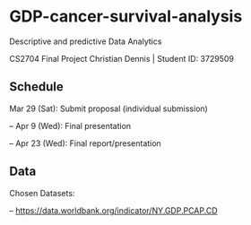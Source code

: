 # GDP-cancer-survival-analysis
Descriptive and predictive Data Analytics

CS2704 Final Project
Christian Dennis | Student ID: 3729509

## Schedule
Mar 29 (Sat): Submit proposal (individual submission)

– Apr 9 (Wed): Final presentation

– Apr 23 (Wed): Final report/presentation

## Data
Chosen Datasets:

– https://data.worldbank.org/indicator/NY.GDP.PCAP.CD
